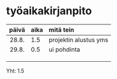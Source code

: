 # työaikakirjanpito

| päivä | aika | mitä tein             |
| :---: | :--- | :-------------------- |
| 28.8. | 1.5  | projektin alustus yms |
| 29.8. | 0.5  | ui pohdinta           |
|       |      |                       |
|       |      |                       |
|       |      |                       |

Yht: 1.5
